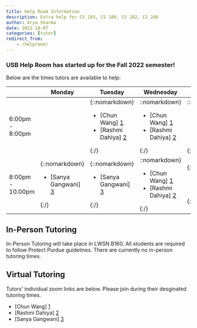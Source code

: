 ```yaml
---
title: Help Room Information
description: Extra help for CS 193, CS 180, CS 182, CS 240
author: Arya Sharma
date: 2022-10-07
categories: [tutor]
redirect_from:
    - /helproom/
---
```


### USB Help Room has started up for the Fall 2022 semester!

Below are the times tutors are available to help:

| | Monday | Tuesday | Wednesday | Thursday |
| ---- | ---- | ---- | ---- | ---- |
| 6:00pm - 8:00pm | | {::nomarkdown}<ul><li>[Chun Wang] [1]</li><li>[Rashmi Dahiya] [2]</li></ul>{:/} | ::nomarkdown}<ul><li>[Chun Wang] [1]</li><li>[Rashmi Dahiya] [2]</li></ul>{:/} | ::nomarkdown}<ul><li>[Chun Wang] [1]</li><li>[Rashmi Dahiya] [2]</li></ul>{:/} |
| 8:00pm - 10:00pm | {::nomarkdown}<ul><li>[Sanya Gangwani] [3]</li></ul>{:/} | {::nomarkdown}<ul><li>[Sanya Gangwani] [3]</li></ul>{:/} | ::nomarkdown}<ul><li>[Chun Wang] [1]</li><li>[Rashmi Dahiya] [2]</li></ul>{:/} | {::nomarkdown}<ul><li>[Chun Wang] [1]</li></ul>{:/} |

## In-Person Tutoring

In-Person Tutoring will take place in LWSN B160. All students are required to follow Protect Purdue guidelines.
There are currently no in-person tutoring times.

## Virtual Tutoring 

Tutors' individual zoom links are below. Please join during their desginated tutoring times.

- [Chun Wang] [1]
- [Rashmi Dahiya] [2]
- [Sanya Gangwani] [3]



[1]: https://purdue-edu.zoom.us/j/2155527451
[2]: https://us04web.zoom.us/j/74044539846?pwd=igctvrw02hOdjrIkMFQqES0OTVAUQ.1
[3]: https://us04web.zoom.us/j/8163112392?pwd=1OgaORUIAbHqstWrpbkcFlc8mQBPmy.1

